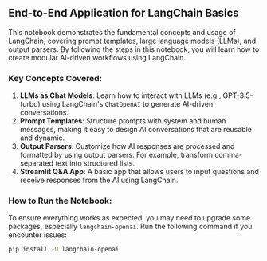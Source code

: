 ## End-to-End Application for LangChain Basics

This notebook demonstrates the fundamental concepts and usage of LangChain, covering prompt templates, large language models (LLMs), and output parsers. By following the steps in this notebook, you will learn how to create modular AI-driven workflows using LangChain.

### Key Concepts Covered:
1. **LLMs as Chat Models**: Learn how to interact with LLMs (e.g., GPT-3.5-turbo) using LangChain's `ChatOpenAI` to generate AI-driven conversations.
2. **Prompt Templates**: Structure prompts with system and human messages, making it easy to design AI conversations that are reusable and dynamic.
3. **Output Parsers**: Customize how AI responses are processed and formatted by using output parsers. For example, transform comma-separated text into structured lists.
4. **Streamlit Q&A App**: A basic app that allows users to input questions and receive responses from the AI using LangChain.

### How to Run the Notebook:
To ensure everything works as expected, you may need to upgrade some packages, especially `langchain-openai`. Run the following command if you encounter issues:

```bash
pip install -U langchain-openai